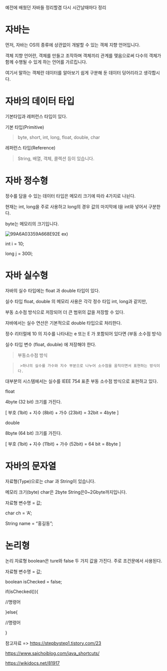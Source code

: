 예전에 배웠던 자바들 정리할겸 다시 시간날때마다 정리

자바는
========

먼저, 자바는 OS의 종류에 상관없이 개발할 수 있는 객체 지향 언어입니다.

객체 지향 언어란, 객체를 만들고 조작하며 객체끼리 관계를 맺음으로써 다수의 객체가 함께 수행될 수 있게 하는 언어를 가르킵니다. 

여기서 말하는 객체란 데이터를 알아보기 쉽게 구분해 둔 데이터 덩어리라고 생각합시다.


자바의 데이터 타입
======

기본타입과 레퍼런스 타입이 있다.

기본 타입(Primitive)

>byte, short, int, long, float, double, char

레퍼런스 타입(Reference)

>String, 배열, 객체, 콜렉션 등이 있습니다.


자바 정수형
=====
정수를 담을 수 있는 데이터 타입은 메모리 크기에 따라 4가지로 나뉜다.

현재는 int, long을 주로 사용하고 long의 경우 값의 마지막에 l을 int와 넣어서 구분한다.

byte는 메모리의 크기입니다.

![99A6A03359A668E92E](https://user-images.githubusercontent.com/100178951/181915481-a1524f1a-f7ca-453b-896b-59116799869a.png)
ex)

int i = 10;

long j = 300l;

자바 실수형
=====
자바의 실수 타입에는 float 과 double 타입이 있다.

실수 타입 float, double 의 메모리 사용은 각각 정수 타입 int, long과 같지만,

부동 소수점 방식으로 저장되어 더 큰 범위의 값을 저장할 수 있다.

자바에서는 실수 연산은 기본적으로 double 타입으로 처리한다.

정수 리터럴에 10 의 지수를 나타내는 e 또는 E 가 포함되어 있다면 (부동 소수점 방식)

실수 타입 변수 (float, double) 에 저장해야 한다.

>부동소수점 방식

>      >하나의 실수를 가수와 지수 부분으로 나누어 소수점을 움직이면서 표현하는 방식이다.
대부분의 시스템에서는 실수를 IEEE 754 표준 부동 소수점 방식으로 표현하고 있다.


float

4byte (32 bit) 크기를 가진다.

[ 부호 (1bit) + 지수 (8bit) + 가수 (23bit) = 32bit = 4byte ]

double

8byte (64 bit) 크기를 가진다.

[ 부호 (1bit) + 지수 (11bit) + 가수 (52bit) = 64 bit = 8byte ]


자바의 문자열
======
자료형(Type)으로는 char 과 String이 있습니다.

메모리 크기(byte) char은 2byte String은0~2Gbyte까지입니다.

자료형 변수명 = 값;

char ch = ‘A’;

String name = “홍길동”;


논리형
====


논리 자료형 boolean은 ture와 false 두 가지 값을 가진다. 주로 조건문에서 사용된다.

자료형 변수명 = 값;

boolean isChecked = false;

if(isChecked()){

//명령어

}else{

//명령어

}

참고자료 => https://stepbystep1.tistory.com/23

https://www.saichoiblog.com/java_shortcuts/

https://wikidocs.net/81917
